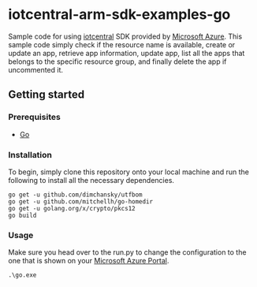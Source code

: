 # iotcentral-arm-sdk-examples-go

Sample code for using [iotcentral](https://github.com/Azure/azure-sdk-for-go/releases/tag/v37.1.0) SDK provided by [Microsoft Azure](https://github.com/Azure). This sample code simply check if the resource name is available, create or update an app, retrieve app information, update app, list all the apps that belongs to the specific resource group, and finally delete the app if uncommented it.

## Getting started

### Prerequisites
- [Go](https://golang.org/doc/install)

### Installation
To begin, simply clone this repository onto your local machine and run the following to install all the necessary dependencies.

```
go get -u github.com/dimchansky/utfbom
go get -u github.com/mitchellh/go-homedir
go get -u golang.org/x/crypto/pkcs12
go build
```

### Usage
Make sure you head over to the run.py to change the configuration to the one that is shown on your [Microsoft Azure Portal](https://portal.azure.com).

```
.\go.exe
```
